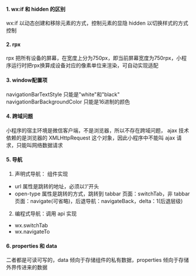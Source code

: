 #### 1. wx:if 和 hidden 的区别
wx:if 以动态创建和移除元素的方式，控制元素的显隐
hidden 以切换样式的方式控制

#### 2. rpx
rpx 把所有设备的屏幕，在宽度上分为750px，即当前屏幕宽度为750rpx，小程序运行时把rpx换算成设备对应的像素单位来渲染，可自动实现适配

#### 3. window配置项
navigationBarTextStyle 只能是"white"和"black"
navigationBarBackgroundColor 只能是16进制的颜色

#### 4. 跨域问题
小程序的宿主环境是微信客户端，不是浏览器，所以不存在跨域问题，
ajax 技术依赖的是浏览器的 XMLHttpRequest 这个对象，因此小程序中不能叫 ajax 请求，只能叫网络数据请求

#### 5. 导航
1. 声明式导航：<navigator> 组件实现
  - url 属性是跳转的地址，必须以‘/’开头
  - open-type 属性是跳转的方式，跳转到 tabbar 页面：switchTab，非 tabbar 页面：navigate(可省略)，后退导航：navigateBack，delta：1(后退层级)
2. 编程式导航：调用 api 实现
  - wx.switchTab
  - wx.navigateTo

#### 6. properties 和 data
二者都是可读可写的，data 倾向于存储组件的私有数据，properties 倾向于存储外界传进来的数据